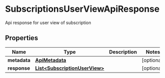 

# SubscriptionsUserViewApiResponse

Api response for user view of subscription

## Properties

Name | Type | Description | Notes
------------ | ------------- | ------------- | -------------
**metadata** | [**ApiMetadata**](ApiMetadata.md) |  |  [optional]
**response** | [**List&lt;SubscriptionUserView&gt;**](SubscriptionUserView.md) |  |  [optional]



